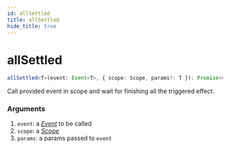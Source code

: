 ```yaml
---
id: allSettled
title: allSettled
hide_title: true
---
```


# allSettled

```ts
allSettled<T>(event: Event<T>, { scope: Scope, params?: T }): Promise<void>
```

Call provided event in scope and wait for finishing all the triggered effect.

### Arguments

1. `event`: a [_Event_](Event.md) to be called
2. `scope`: a [_Scope_](fork)
3. `params`: a params passed to `event`